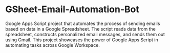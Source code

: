 # GSheet-Email-Automation-Bot
Google Apps Script project that automates the process of sending emails based on data in a Google Spreadsheet. The script reads data from the spreadsheet, constructs personalized email messages, and sends them out using Gmail. This project showcases the power of Google Apps Script in automating tasks across Google Workspace.
